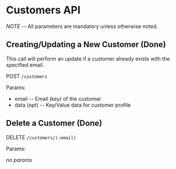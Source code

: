 Customers API
=============

*NOTE* -- All parameters are mandatory unless otherwise noted.

Creating/Updating a New Customer (Done)
-----------------------

This call will perform an update if a customer already exists with the specified email.

POST `/customers`

Params:

- email       -- Email (key) of the customer
- data (opt)       -- Key/Value data for customer profile


Delete a Customer (Done)
---------------------------

DELETE `/customers/(:email)`

Params:

*no params*
